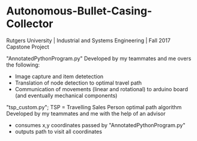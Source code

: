 # Autonomous-Bullet-Casing-Collector
Rutgers University | Industrial and Systems Engineering | Fall 2017 Capstone Project

"AnnotatedPythonProgram.py"
Developed by my teammates and me
overs the following:
- Image capture and item detetection
- Translation of node detection to optimal travel path
- Communication of movements (linear and rotational) to arduino board (and eventually mechanical components)

"tsp_custom.py"; TSP = Travelling Sales Person optimal path algorithm
Developed by my teammates and me with the help of an advisor
- consumes x,y coordinates passed by "AnnotatedPythonProgram.py"
- outputs path to visit all coordinates
